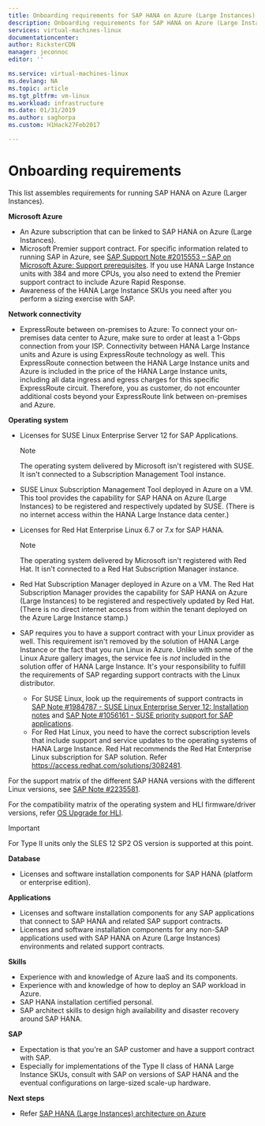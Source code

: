 ```yaml
---
title: Onboarding requirements for SAP HANA on Azure (Large Instances) | Microsoft Docs
description: Onboarding requirements for SAP HANA on Azure (Large Instances).
services: virtual-machines-linux
documentationcenter:
author: RicksterCDN
manager: jeconnoc
editor: ''

ms.service: virtual-machines-linux
ms.devlang: NA
ms.topic: article
ms.tgt_pltfrm: vm-linux
ms.workload: infrastructure
ms.date: 01/31/2019
ms.author: saghorpa
ms.custom: H1Hack27Feb2017

---
```

# Onboarding requirements

This list assembles requirements for running SAP HANA on Azure (Larger Instances).

**Microsoft Azure**

- An Azure subscription that can be linked to SAP HANA on Azure (Large Instances).
- Microsoft Premier support contract. For specific information related to running SAP in Azure, see [SAP Support Note #2015553 – SAP on Microsoft Azure: Support prerequisites](https://launchpad.support.sap.com/#/notes/2015553). If you use HANA Large Instance units with 384 and more CPUs, you also need to extend the Premier support contract to include Azure Rapid Response.
- Awareness of the HANA Large Instance SKUs you need after you perform a sizing exercise with SAP.

**Network connectivity**

- ExpressRoute between on-premises to Azure: To connect your on-premises data center to Azure, make sure to order at least a 1-Gbps connection from your ISP. Connectivity between HANA Large Instance units and Azure is using ExpressRoute technology as well. This ExpressRoute connection between the HANA Large Instance units and Azure is included in the price of the HANA Large Instance units, including all data ingress and egress charges for this specific ExpressRoute circuit. Therefore, you as customer, do not encounter additional costs beyond your ExpressRoute link between on-premises and Azure.

**Operating system**

- Licenses for SUSE Linux Enterprise Server 12 for SAP Applications.

   > [!NOTE]
   > The operating system delivered by Microsoft isn't registered with SUSE. It isn't connected to a Subscription Management Tool instance.

- SUSE Linux Subscription Management Tool deployed in Azure on a VM. This tool provides the capability for SAP HANA on Azure (Large Instances) to be registered and respectively updated by SUSE. (There is no internet access within the HANA Large Instance data center.)
- Licenses for Red Hat Enterprise Linux 6.7 or 7.x for SAP HANA.

   > [!NOTE]
   > The operating system delivered by Microsoft isn't registered with Red Hat. It isn't connected to a Red Hat Subscription Manager instance.

- Red Hat Subscription Manager deployed in Azure on a VM. The Red Hat Subscription Manager provides the capability for SAP HANA on Azure (Large Instances) to be registered and respectively updated by Red Hat. (There is no direct internet access from within the tenant deployed on the Azure Large Instance stamp.)
- SAP requires you to have a support contract with your Linux provider as well. This requirement isn't removed by the solution of HANA Large Instance or the fact that you run Linux in Azure. Unlike with some of the Linux Azure gallery images, the service fee is *not* included in the solution offer of HANA Large Instance. It's your responsibility to fulfill the requirements of SAP regarding support contracts with the Linux distributor.
   - For SUSE Linux, look up the requirements of support contracts in [SAP Note #1984787 - SUSE Linux Enterprise Server 12: Installation notes](https://launchpad.support.sap.com/#/notes/1984787) and [SAP Note #1056161 - SUSE priority support for SAP applications](https://launchpad.support.sap.com/#/notes/1056161).
   - For Red Hat Linux, you need to have the correct subscription levels that include support and service updates to the operating systems of HANA Large Instance. Red Hat recommends the Red Hat Enterprise Linux subscription for SAP solution. Refer https://access.redhat.com/solutions/3082481.

For the support matrix of the different SAP HANA versions with the different Linux versions, see [SAP Note #2235581](https://launchpad.support.sap.com/#/notes/2235581).

For the compatibility matrix of the operating system and HLI firmware/driver versions, refer [OS Upgrade for HLI](os-upgrade-hana-large-instance.md).


> [!IMPORTANT]
> For Type II units only the SLES 12 SP2 OS version is supported at this point.


**Database**

- Licenses and software installation components for SAP HANA (platform or enterprise edition).

**Applications**

- Licenses and software installation components for any SAP applications that connect to SAP HANA and related SAP support contracts.
- Licenses and software installation components for any non-SAP applications used with SAP HANA on Azure (Large Instances) environments and related support contracts.

**Skills**

- Experience with and knowledge of Azure IaaS and its components.
- Experience with and knowledge of how to deploy an SAP workload in Azure.
- SAP HANA installation certified personal.
- SAP architect skills to design high availability and disaster recovery around SAP HANA.

**SAP**

- Expectation is that you're an SAP customer and have a support contract with SAP.
- Especially for implementations of the Type II class of HANA Large Instance SKUs, consult with SAP on versions of SAP HANA and the eventual configurations on large-sized scale-up hardware.

**Next steps**
- Refer [SAP HANA (Large Instances) architecture on Azure](hana-architecture.md)